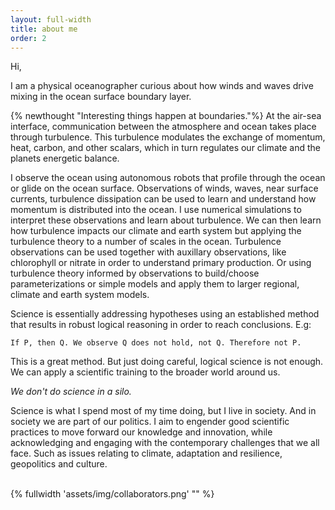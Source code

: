 ```yaml
---
layout: full-width
title: about me
order: 2
---
```


Hi,   

I am a physical oceanographer curious about how winds and waves drive mixing in the ocean surface boundary layer.   

{% newthought "Interesting things happen at boundaries."%} At the air-sea interface, communication between the atmosphere and ocean takes place through turbulence. This turbulence modulates the exchange of momentum, heat, carbon, and other scalars, which in turn regulates our climate and the planets energetic balance.   

I observe the ocean using autonomous robots that profile through the ocean or glide on the ocean surface. Observations of winds, waves, near surface currents, turbulence dissipation can be used to learn and understand how momentum is distributed into the ocean. I use numerical simulations to interpret these observations and learn about turbulence. We can then learn how turbulence impacts our climate and earth system but applying the turbulence theory to a number of scales in the ocean. Turbulence observations can be used together with auxillary observations, like chlorophyll or nitrate in order to understand primary production. Or using turbulence theory informed by observations to build/choose parameterizations or simple models and apply them to larger regional, climate and earth system models. 

Science is essentially addressing hypotheses using an established method that results in robust logical reasoning in order to reach conclusions. E.g:  

`If P, then Q. We observe Q does not hold, not Q. Therefore not P.`       

This is a great method. But just doing careful, logical science is not enough. We can apply a scientific training to the broader world around us.  

*We don't do science in a silo.* 

Science is what I spend most of my time doing, but I live in society. And in society we are part of our politics. I aim to engender good scientific practices to move forward our knowledge and innovation, while acknowledging and engaging with the contemporary challenges that we all face. Such as issues relating to climate, adaptation and resilience, geopolitics and culture.     


<br>
{% fullwidth 'assets/img/collaborators.png' "" %}
